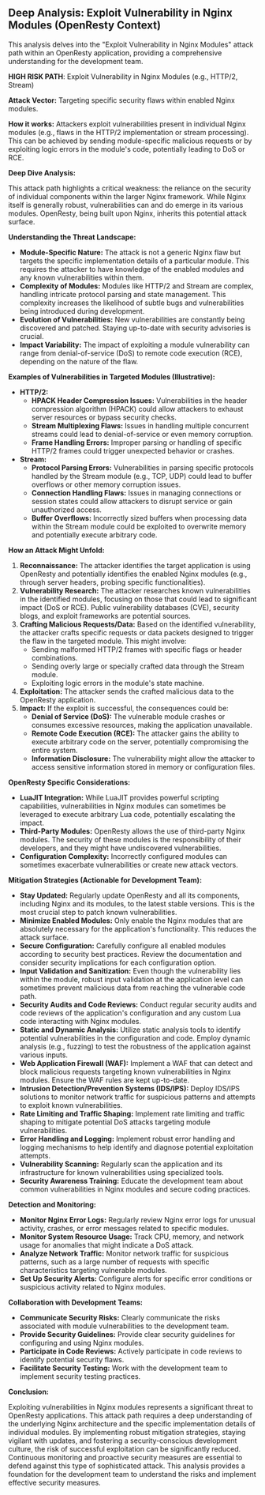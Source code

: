 ## Deep Analysis: Exploit Vulnerability in Nginx Modules (OpenResty Context)

This analysis delves into the "Exploit Vulnerability in Nginx Modules" attack path within an OpenResty application, providing a comprehensive understanding for the development team.

**HIGH RISK PATH**: Exploit Vulnerability in Nginx Modules (e.g., HTTP/2, Stream)

**Attack Vector:** Targeting specific security flaws within enabled Nginx modules.

**How it works:** Attackers exploit vulnerabilities present in individual Nginx modules (e.g., flaws in the HTTP/2 implementation or stream processing). This can be achieved by sending module-specific malicious requests or by exploiting logic errors in the module's code, potentially leading to DoS or RCE.

**Deep Dive Analysis:**

This attack path highlights a critical weakness: the reliance on the security of individual components within the larger Nginx framework. While Nginx itself is generally robust, vulnerabilities can and do emerge in its various modules. OpenResty, being built upon Nginx, inherits this potential attack surface.

**Understanding the Threat Landscape:**

* **Module-Specific Nature:** The attack is not a generic Nginx flaw but targets the specific implementation details of a particular module. This requires the attacker to have knowledge of the enabled modules and any known vulnerabilities within them.
* **Complexity of Modules:** Modules like HTTP/2 and Stream are complex, handling intricate protocol parsing and state management. This complexity increases the likelihood of subtle bugs and vulnerabilities being introduced during development.
* **Evolution of Vulnerabilities:** New vulnerabilities are constantly being discovered and patched. Staying up-to-date with security advisories is crucial.
* **Impact Variability:** The impact of exploiting a module vulnerability can range from denial-of-service (DoS) to remote code execution (RCE), depending on the nature of the flaw.

**Examples of Vulnerabilities in Targeted Modules (Illustrative):**

* **HTTP/2:**
    * **HPACK Header Compression Issues:** Vulnerabilities in the header compression algorithm (HPACK) could allow attackers to exhaust server resources or bypass security checks.
    * **Stream Multiplexing Flaws:** Issues in handling multiple concurrent streams could lead to denial-of-service or even memory corruption.
    * **Frame Handling Errors:** Improper parsing or handling of specific HTTP/2 frames could trigger unexpected behavior or crashes.
* **Stream:**
    * **Protocol Parsing Errors:** Vulnerabilities in parsing specific protocols handled by the Stream module (e.g., TCP, UDP) could lead to buffer overflows or other memory corruption issues.
    * **Connection Handling Flaws:** Issues in managing connections or session states could allow attackers to disrupt service or gain unauthorized access.
    * **Buffer Overflows:** Incorrectly sized buffers when processing data within the Stream module could be exploited to overwrite memory and potentially execute arbitrary code.

**How an Attack Might Unfold:**

1. **Reconnaissance:** The attacker identifies the target application is using OpenResty and potentially identifies the enabled Nginx modules (e.g., through server headers, probing specific functionalities).
2. **Vulnerability Research:** The attacker researches known vulnerabilities in the identified modules, focusing on those that could lead to significant impact (DoS or RCE). Public vulnerability databases (CVE), security blogs, and exploit frameworks are potential sources.
3. **Crafting Malicious Requests/Data:** Based on the identified vulnerability, the attacker crafts specific requests or data packets designed to trigger the flaw in the targeted module. This might involve:
    * Sending malformed HTTP/2 frames with specific flags or header combinations.
    * Sending overly large or specially crafted data through the Stream module.
    * Exploiting logic errors in the module's state machine.
4. **Exploitation:** The attacker sends the crafted malicious data to the OpenResty application.
5. **Impact:** If the exploit is successful, the consequences could be:
    * **Denial of Service (DoS):** The vulnerable module crashes or consumes excessive resources, making the application unavailable.
    * **Remote Code Execution (RCE):** The attacker gains the ability to execute arbitrary code on the server, potentially compromising the entire system.
    * **Information Disclosure:** The vulnerability might allow the attacker to access sensitive information stored in memory or configuration files.

**OpenResty Specific Considerations:**

* **LuaJIT Integration:** While LuaJIT provides powerful scripting capabilities, vulnerabilities in Nginx modules can sometimes be leveraged to execute arbitrary Lua code, potentially escalating the impact.
* **Third-Party Modules:** OpenResty allows the use of third-party Nginx modules. The security of these modules is the responsibility of their developers, and they might have undiscovered vulnerabilities.
* **Configuration Complexity:** Incorrectly configured modules can sometimes exacerbate vulnerabilities or create new attack vectors.

**Mitigation Strategies (Actionable for Development Team):**

* **Stay Updated:** Regularly update OpenResty and all its components, including Nginx and its modules, to the latest stable versions. This is the most crucial step to patch known vulnerabilities.
* **Minimize Enabled Modules:** Only enable the Nginx modules that are absolutely necessary for the application's functionality. This reduces the attack surface.
* **Secure Configuration:** Carefully configure all enabled modules according to security best practices. Review the documentation and consider security implications for each configuration option.
* **Input Validation and Sanitization:** Even though the vulnerability lies within the module, robust input validation at the application level can sometimes prevent malicious data from reaching the vulnerable code path.
* **Security Audits and Code Reviews:** Conduct regular security audits and code reviews of the application's configuration and any custom Lua code interacting with Nginx modules.
* **Static and Dynamic Analysis:** Utilize static analysis tools to identify potential vulnerabilities in the configuration and code. Employ dynamic analysis (e.g., fuzzing) to test the robustness of the application against various inputs.
* **Web Application Firewall (WAF):** Implement a WAF that can detect and block malicious requests targeting known vulnerabilities in Nginx modules. Ensure the WAF rules are kept up-to-date.
* **Intrusion Detection/Prevention Systems (IDS/IPS):** Deploy IDS/IPS solutions to monitor network traffic for suspicious patterns and attempts to exploit known vulnerabilities.
* **Rate Limiting and Traffic Shaping:** Implement rate limiting and traffic shaping to mitigate potential DoS attacks targeting module vulnerabilities.
* **Error Handling and Logging:** Implement robust error handling and logging mechanisms to help identify and diagnose potential exploitation attempts.
* **Vulnerability Scanning:** Regularly scan the application and its infrastructure for known vulnerabilities using specialized tools.
* **Security Awareness Training:** Educate the development team about common vulnerabilities in Nginx modules and secure coding practices.

**Detection and Monitoring:**

* **Monitor Nginx Error Logs:** Regularly review Nginx error logs for unusual activity, crashes, or error messages related to specific modules.
* **Monitor System Resource Usage:** Track CPU, memory, and network usage for anomalies that might indicate a DoS attack.
* **Analyze Network Traffic:** Monitor network traffic for suspicious patterns, such as a large number of requests with specific characteristics targeting vulnerable modules.
* **Set Up Security Alerts:** Configure alerts for specific error conditions or suspicious activity related to Nginx modules.

**Collaboration with Development Teams:**

* **Communicate Security Risks:** Clearly communicate the risks associated with module vulnerabilities to the development team.
* **Provide Security Guidelines:** Provide clear security guidelines for configuring and using Nginx modules.
* **Participate in Code Reviews:** Actively participate in code reviews to identify potential security flaws.
* **Facilitate Security Testing:** Work with the development team to implement security testing practices.

**Conclusion:**

Exploiting vulnerabilities in Nginx modules represents a significant threat to OpenResty applications. This attack path requires a deep understanding of the underlying Nginx architecture and the specific implementation details of individual modules. By implementing robust mitigation strategies, staying vigilant with updates, and fostering a security-conscious development culture, the risk of successful exploitation can be significantly reduced. Continuous monitoring and proactive security measures are essential to defend against this type of sophisticated attack. This analysis provides a foundation for the development team to understand the risks and implement effective security measures.
